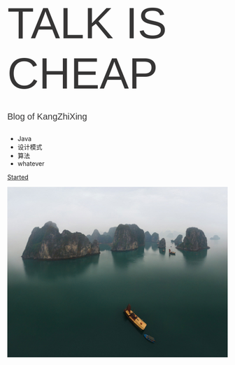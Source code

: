 <!-- ![logo](Moon.png) -->

<div style='font-size: 100px;font-size:bold;font-family: Montserrat,sans-serif;color:rgb(54, 53, 53);margin-bottom: 30px;'>TALK IS CHEAP</div>

<div style='font-size: 20px;font-size:bold;font-family: Montserrat,sans-serif;color:rgb(54, 53, 53);margin-bottom: 30px;'>Blog of KangZhiXing</div>

* Java
* 设计模式
* 算法
* whatever

[Started](#Boom)

![](27.jpg)
